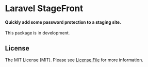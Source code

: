 # Laravel StageFront

#### Quickly add some password protection to a staging site.

This package is in development.

## License

The MIT License (MIT). Please see [License File](LICENSE.md) for more information.
